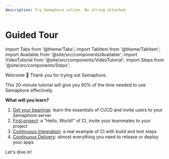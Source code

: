 ```yaml
---
description: Try Semaphore online. No string attached.
---
```


# Guided Tour

import Tabs from '@theme/Tabs';
import TabItem from '@theme/TabItem';
import Available from '@site/src/components/Available';
import VideoTutorial from '@site/src/components/VideoTutorial';
import Steps from '@site/src/components/Steps';

Welcome 👋 Thank you for trying out Semaphore. 

This 20-minute tutorial will give you 80% of the time needed to use Semaphore effectively.

**What will you learn?**

1. [Get your bearings](./tour/first-steps): learn the essentials of CI/CD and invite users to your Semaphore server
2. [First project](./tour/hello-world): a "Hello, World!" of CI, invite your teammates to your project  
3. [Continuous Integration](tour/continuous-integration): a real example of CI with build and test steps
4. [Continuous Delivery](tour/continuous-delivery): almost everything you need to release or deploy your apps

Let's dive in!

